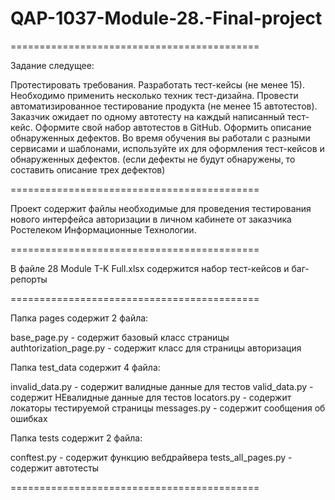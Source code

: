 # QAP-1037-Module-28.-Final-project
===========================================

Задание следущее:

Протестировать требования.
Разработать тест-кейсы (не менее 15). Необходимо применить несколько техник тест-дизайна.
Провести автоматизированное тестирование продукта (не менее 15 автотестов). Заказчик ожидает по одному автотесту на каждый написанный тест-кейс. Оформите свой набор автотестов в GitHub.
Оформить описание обнаруженных дефектов. Во время обучения вы работали с разными сервисами и шаблонами, используйте их для оформления тест-кейсов и обнаруженных дефектов. (если дефекты не будут обнаружены, то составить описание трех дефектов)

===========================================

Проект содержит файлы необходимые для проведения тестирования нового интерфейса авторизации в личном кабинете от заказчика Ростелеком Информационные Технологии.

===========================================

В файле 28 Module T-K Full.xlsx содержится набор тест-кейсов и баг-репорты

===========================================

Папка pages содержит 2 файла:

  base_page.py - содержит базовый класс страницы
  authtorization_page.py - содержит класс для страницы авторизация
  
Папка test_data содержит 4 файла: 

  invalid_data.py - содержит валидные данные для тестов
  valid_data.py - содержит НЕвалидные данные для тестов
  locators.py - содержит локаторы тестируемой страницы
  messages.py - содержит сообщения об ошибках
  
Папка tests содержит 2 файла: 

  conftest.py - содержит функцию вебдрайвера
  tests_all_pages.py - содержит автотесты
  
===========================================
